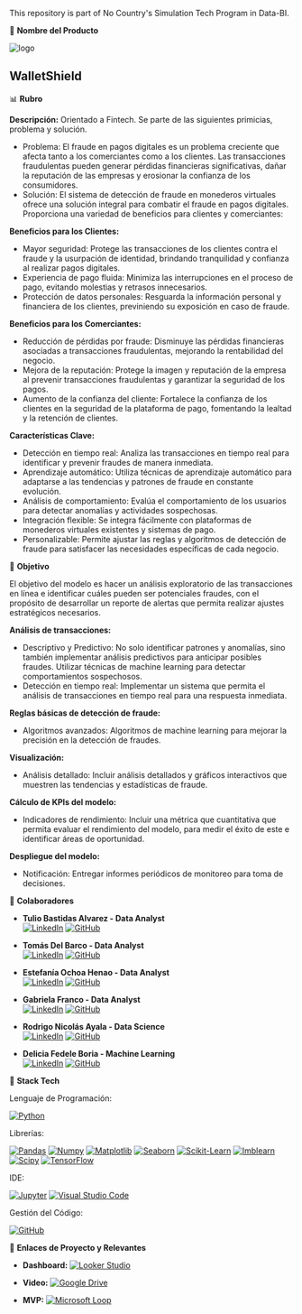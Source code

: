 This repository is part of No Country's Simulation Tech Program in Data-BI.

💎 **Nombre del Producto**

![logo](https://github.com/tuliobast/c18-80-t-data-bi/blob/bce473aad9ef225737fb7397cb829494f7ffeab1/WS.png)

## WalletShield

📊 **Rubro**


**Descripción:** Orientado a Fintech. Se parte de las siguientes primicias, problema y solución.

- Problema: El fraude en pagos digitales es un problema creciente que afecta tanto a los comerciantes como a los clientes. Las transacciones fraudulentas pueden generar pérdidas financieras significativas, dañar la reputación de las empresas y erosionar la confianza de los consumidores.
- Solución: El sistema de detección de fraude en monederos virtuales ofrece una solución integral para combatir el fraude en pagos digitales. Proporciona una variedad de beneficios para clientes y comerciantes:


**Beneficios para los Clientes:**

- Mayor seguridad: Protege las transacciones de los clientes contra el fraude y la usurpación de identidad, brindando tranquilidad y confianza al realizar pagos digitales.
- Experiencia de pago fluida: Minimiza las interrupciones en el proceso de pago, evitando molestias y retrasos innecesarios.
- Protección de datos personales: Resguarda la información personal y financiera de los clientes, previniendo su exposición en caso de fraude.

**Beneficios para los Comerciantes:**

- Reducción de pérdidas por fraude: Disminuye las pérdidas financieras asociadas a transacciones fraudulentas, mejorando la rentabilidad del negocio.
- Mejora de la reputación: Protege la imagen y reputación de la empresa al prevenir transacciones fraudulentas y garantizar la seguridad de los pagos.
- Aumento de la confianza del cliente: Fortalece la confianza de los clientes en la seguridad de la plataforma de pago, fomentando la lealtad y la retención de clientes.

**Características Clave:**

- Detección en tiempo real: Analiza las transacciones en tiempo real para identificar y prevenir fraudes de manera inmediata.
- Aprendizaje automático: Utiliza técnicas de aprendizaje automático para adaptarse a las tendencias y patrones de fraude en constante evolución.
- Análisis de comportamiento: Evalúa el comportamiento de los usuarios para detectar anomalías y actividades sospechosas.
- Integración flexible: Se integra fácilmente con plataformas de monederos virtuales existentes y sistemas de pago.
- Personalizable: Permite ajustar las reglas y algoritmos de detección de fraude para satisfacer las necesidades específicas de cada negocio.


🎯 **Objetivo**


El objetivo del modelo es hacer un análisis exploratorio de las transacciones en línea e identificar cuáles pueden ser potenciales fraudes, con el propósito de desarrollar un reporte de alertas que permita realizar ajustes estratégicos necesarios.

**Análisis de transacciones:**

- Descriptivo y Predictivo: No solo identificar patrones y anomalías, sino también implementar análisis predictivos para anticipar posibles fraudes. Utilizar técnicas de machine learning para detectar comportamientos sospechosos.
- Detección en tiempo real: Implementar un sistema que permita el análisis de transacciones en tiempo real para una respuesta inmediata.

**Reglas básicas de detección de fraude:**

- Algoritmos avanzados: Algoritmos de machine learning para mejorar la precisión en la detección de fraudes.

**Visualización:**

- Análisis detallado: Incluir análisis detallados y gráficos interactivos que muestren las tendencias y estadísticas de fraude.

**Cálculo de KPIs del modelo:**

- Indicadores de rendimiento: Incluir una métrica que cuantitativa que permita evaluar el rendimiento del modelo, para medir el éxito de este e identificar áreas de oportunidad.

**Despliegue del modelo:**

- Notificación: Entregar informes periódicos de monitoreo para toma de decisiones.


🧩 **Colaboradores**

- **Tulio Bastidas Alvarez - Data Analyst**  
  [![LinkedIn](https://img.shields.io/badge/LinkedIn-0A66C2?style=for-the-badge&logo=linkedin&logoColor=white)](https://www.linkedin.com/in/tulio-bastidas-alvarez/) 
  [![GitHub](https://img.shields.io/badge/GitHub-181717?style=for-the-badge&logo=github&logoColor=white)](https://github.com/tuliobast/)

- **Tomás Del Barco - Data Analyst**  
  [![LinkedIn](https://img.shields.io/badge/LinkedIn-0A66C2?style=for-the-badge&logo=linkedin&logoColor=white)](https://www.linkedin.com/in/tomás-del-barco-b74337229/) 
  [![GitHub](https://img.shields.io/badge/GitHub-181717?style=for-the-badge&logo=github&logoColor=white)](https://github.com/tDelbarco/)

- **Estefanía Ochoa Henao - Data Analyst**  
  [![LinkedIn](https://img.shields.io/badge/LinkedIn-0A66C2?style=for-the-badge&logo=linkedin&logoColor=white)](https://www.linkedin.com/in/estefania-ochoa-henao/) 
  [![GitHub](https://img.shields.io/badge/GitHub-181717?style=for-the-badge&logo=github&logoColor=white)](https://github.com/Estefa8a/)

- **Gabriela Franco - Data Analyst**  
  [![LinkedIn](https://img.shields.io/badge/LinkedIn-0A66C2?style=for-the-badge&logo=linkedin&logoColor=white)](https://www.linkedin.com/in/gabyfranco/) 
  [![GitHub](https://img.shields.io/badge/GitHub-181717?style=for-the-badge&logo=github&logoColor=white)](https://github.com/gabyfrancom/)

- **Rodrigo Nicolás Ayala - Data Science**  
  [![LinkedIn](https://img.shields.io/badge/LinkedIn-0A66C2?style=for-the-badge&logo=linkedin&logoColor=white)](https://www.linkedin.com/in/arodrigonicolas/) 
  [![GitHub](https://img.shields.io/badge/GitHub-181717?style=for-the-badge&logo=github&logoColor=white)](https://github.com/RodriNico2206/)

- **Delicia Fedele Boria - Machine Learning**  
  [![LinkedIn](https://img.shields.io/badge/LinkedIn-0A66C2?style=for-the-badge&logo=linkedin&logoColor=white)](https://www.linkedin.com/in/deliciafedeleboria/) 
  [![GitHub](https://img.shields.io/badge/GitHub-181717?style=for-the-badge&logo=github&logoColor=white)](https://github.com/defedeleboria/)

🤖 **Stack Tech**

Lenguaje de Programación: 

[![Python](https://img.shields.io/badge/Python-3776AB?style=for-the-badge&logo=python&logoColor=white)](https://www.python.org/)

Librerías:

[![Pandas](https://img.shields.io/badge/Pandas-150458?style=for-the-badge&logo=pandas&logoColor=white)](https://pandas.pydata.org/)
[![Numpy](https://img.shields.io/badge/Numpy-013243?style=for-the-badge&logo=numpy&logoColor=white)](https://numpy.org/)
[![Matplotlib](https://img.shields.io/badge/Matplotlib-11557C?style=for-the-badge&logo=matplotlib&logoColor=white)](https://matplotlib.org/)
[![Seaborn](https://img.shields.io/badge/Seaborn-3776AB?style=for-the-badge&logo=python&logoColor=white)](https://seaborn.pydata.org/)
[![Scikit-Learn](https://img.shields.io/badge/Scikit--Learn-F7931E?style=for-the-badge&logo=scikit-learn&logoColor=white)](https://scikit-learn.org/)
[![Imblearn](https://img.shields.io/badge/Imblearn-0D76AB?style=for-the-badge&logo=python&logoColor=white)](https://imbalanced-learn.org/stable/)
[![Scipy](https://img.shields.io/badge/Scipy-8CAAE6?style=for-the-badge&logo=scipy&logoColor=white)](https://scipy.org/)
[![TensorFlow](https://img.shields.io/badge/TensorFlow-FF6F00?style=for-the-badge&logo=tensorflow&logoColor=white)](https://www.tensorflow.org/)

IDE:

[![Jupyter](https://img.shields.io/badge/Jupyter-F37626?style=for-the-badge&logo=jupyter&logoColor=white)](https://jupyter.org/)
[![Visual Studio Code](https://img.shields.io/badge/Visual%20Studio%20Code-007ACC?style=for-the-badge&logo=visual-studio-code&logoColor=white)](https://code.visualstudio.com/)

Gestión del Código:

[![GitHub](https://img.shields.io/badge/GitHub-181717?style=for-the-badge&logo=github&logoColor=white)](https://github.com/)


🔗 **Enlaces de Proyecto y Relevantes**

- **Dashboard:** [![Looker Studio](https://img.shields.io/badge/Google%20Looker%20Studio-4285F4?style=for-the-badge&logo=google&logoColor=white)](https://lookerstudio.google.com/)
 
- **Video:** [![Google Drive](https://img.shields.io/badge/Google%20Drive-4285F4?style=for-the-badge&logo=google-drive&logoColor=white)](https://drive.google.com/drive/folders/11PDrwSwaAR9YOWB9at6i43tjDa7-dcvB?usp=sharing)

- **MVP:** [![Microsoft Loop](https://img.shields.io/badge/Microsoft%20Loop-0067B8?style=for-the-badge&logo=microsoft&logoColor=white)](https://www.microsoft.com/en-us/microsoft-loop)
